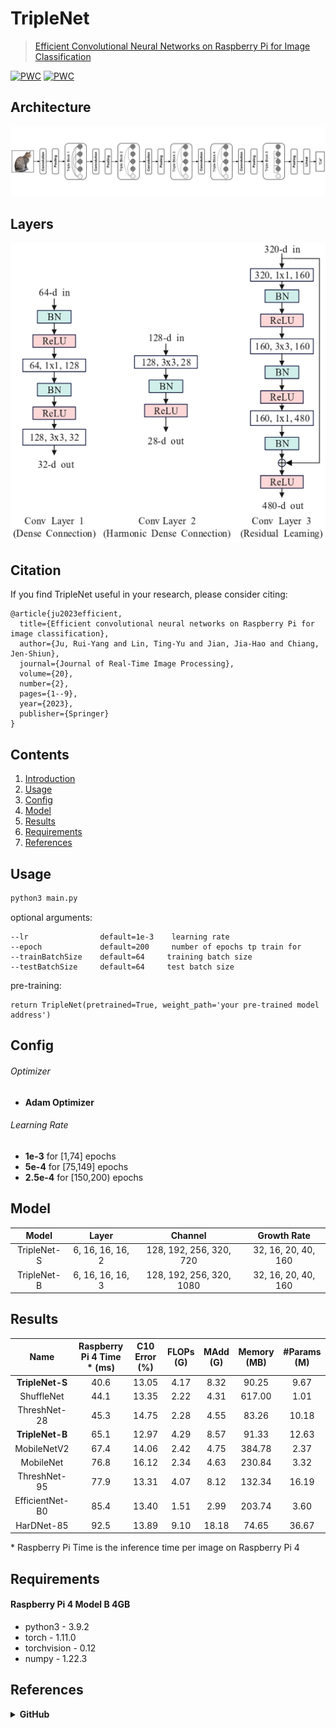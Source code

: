 # TripleNet

> [Efficient Convolutional Neural Networks on Raspberry Pi for Image Classification](https://arxiv.org/abs/2204.00943)

[![PWC](https://img.shields.io/endpoint.svg?url=https://paperswithcode.com/badge/triplenet-a-low-computing-power-platform-of/image-classification-on-svhn)](https://paperswithcode.com/sota/image-classification-on-svhn?p=triplenet-a-low-computing-power-platform-of)
[![PWC](https://img.shields.io/endpoint.svg?url=https://paperswithcode.com/badge/triplenet-a-low-computing-power-platform-of/image-classification-on-cifar-10)](https://paperswithcode.com/sota/image-classification-on-cifar-10?p=triplenet-a-low-computing-power-platform-of)

## Architecture
<p align="center">
  <img src="Img/architecture.jpg" width="640" title="architecture">
</p>

## Layers
<p align="center">
 <img src="Img/conv_layers.jpg" width="640" title="conv_layers">
</p>

## Citation
If you find TripleNet useful in your research, please consider citing:

	@article{ju2023efficient,
	  title={Efficient convolutional neural networks on Raspberry Pi for image classification},
	  author={Ju, Rui-Yang and Lin, Ting-Yu and Jian, Jia-Hao and Chiang, Jen-Shiun},
	  journal={Journal of Real-Time Image Processing},
	  volume={20},
	  number={2},
	  pages={1--9},
	  year={2023},
	  publisher={Springer}
	}
	 
## Contents
1. [Introduction](#introduction)
2. [Usage](#Usage)
3. [Config](#Config)
4. [Model](#Model)
5. [Results](#Results)
6. [Requirements](#Requirements)
7. [References](#References)

## Usage
```bash
python3 main.py
```
optional arguments:

    --lr                default=1e-3    learning rate
    --epoch             default=200     number of epochs tp train for
    --trainBatchSize    default=64     training batch size
    --testBatchSize     default=64     test batch size

pre-training:

    return TripleNet(pretrained=True, weight_path='your pre-trained model address')

## Config
###### Optimizer 
* __Adam Optimizer__
###### Learning Rate
* __1e-3__ for [1,74] epochs <br>
* __5e-4__ for [75,149] epochs <br>
* __2.5e-4__ for [150,200) epochs <br>

## Model
| **Model** | **Layer** | **Channel** | **Growth Rate** |
| :---: | :---: | :---: | :---: |
| TripleNet-S | 6, 16, 16, 16, 2 | 128, 192, 256, 320, 720 | 32, 16, 20, 40, 160 |
| TripleNet-B | 6, 16, 16, 16, 3 | 128, 192, 256, 320, 1080 | 32, 16, 20, 40, 160 |

## Results
| Name | Raspberry Pi 4 Time \* (ms) | C10 Error (%) | FLOPs (G) | MAdd (G) | Memory (MB) | #Params (M) |
| :---: | :---: | :---: | :---: | :---: | :---: | :---: |
| **TripleNet-S** | 40.6 | 13.05 | 4.17 | 8.32 | 90.25 | 9.67 |
| ShuffleNet | 44.1 | 13.35 | 2.22 | 4.31 | 617.00 | 1.01 |
| ThreshNet-28 | 45.3 | 14.75 | 2.28 | 4.55 | 83.26 | 10.18 |
| **TripleNet-B** | 65.1 | 12.97 | 4.29 | 8.57 | 91.33 | 12.63 |
| MobileNetV2 | 67.4 | 14.06 | 2.42 | 4.75 | 384.78 | 2.37 |
| MobileNet | 76.8 | 16.12 | 2.34 | 4.63 | 230.84 | 3.32 | 
| ThreshNet-95 | 77.9 | 13.31 | 4.07 | 8.12 | 132.34 | 16.19 |
| EfficientNet-B0 | 85.4 | 13.40 | 1.51 | 2.99 | 203.74 | 3.60 | 
| HarDNet-85 | 92.5 | 13.89 | 9.10 | 18.18 | 74.65 | 36.67 |

\* Raspberry Pi Time is the inference time per image on Raspberry Pi 4

## Requirements
#### Raspberry Pi 4 Model B 4GB
* python3 - 3.9.2
* torch - 1.11.0
* torchvision - 0.12
* numpy - 1.22.3

## References

<details><summary> <b>GitHub</b> </summary>
	
* [torchstat](https://github.com/Swall0w/torchstat)
* [pytorch-cifar10](https://github.com/soapisnotfat/pytorch-cifar10)
* [HarDNet](https://github.com/PingoLH/Pytorch-HarDNet)
